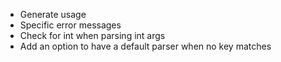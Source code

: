 * Generate usage
* Specific error messages
* Check for int when parsing int args
* Add an option to have a default parser when no key matches
